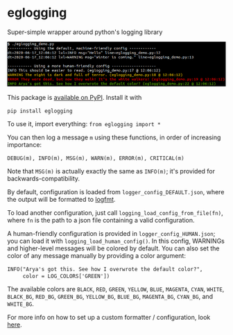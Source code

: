 # eglogging
Super-simple wrapper around python's logging library

![Eglogging Screenshot](screenshot.png)

This package is [available on PyPI](https://pypi.org/project/eglogging/).
Install it with

    pip install eglogging

To use it, import everything: `from eglogging import *`

You can then log a message `m` using these functions,
in order of increasing importance:

    DEBUG(m), INFO(m), MSG(m), WARN(m), ERROR(m), CRITICAL(m)

Note that `MSG(m)` is actually exactly the same as `INFO(m)`; it's provided for backwards-compatibility.

By default, configuration is loaded from `logger_config_DEFAULT.json`,
where the output will be formatted to
[logfmt](https://brandur.org/logfmt).

To load another configuration, just call `logging_load_config_from_file(fn)`,
where `fn` is the path to a json file containing a valid configuration.

A human-friendly configuration is provided in `logger_config_HUMAN.json`;
you can load it with `logging_load_human_config()`.
In this config, WARNINGs and higher-level messages will be colored by default.
You can also set the color of any message manually by providing a color argument:

```
INFO("Arya's got this. See how I overwrote the default color?",
     color = LOG_COLORS['GREEN'])
```

The available colors are `BLACK`, `RED`, `GREEN`, `YELLOW`, `BLUE`, `MAGENTA`, `CYAN`, `WHITE`, `BLACK_BG`, `RED_BG`, `GREEN_BG`, `YELLOW_BG`, `BLUE_BG`, `MAGENTA_BG`, `CYAN_BG`, and `WHITE_BG`.

For more info on how to set up a custom formatter / configuration, look
[here](https://docs.python.org/3/library/logging.config.html#logging-config-dictschema).
